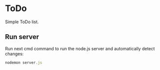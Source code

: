 # ToDo

Simple ToDo list.

## Run server

Run next cmd command to run the node.js server and automatically detect changes: 

```js
nodemon server.js